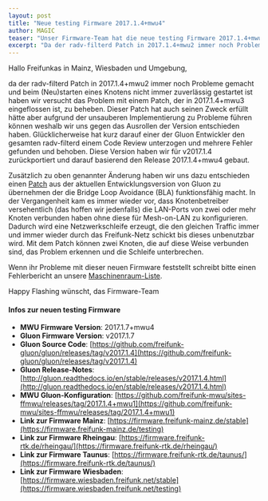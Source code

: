 ```yaml
---
layout: post
title: "Neue testing Firmware 2017.1.4+mwu4"
author: MAGIC
teaser: "Unser Firmware-Team hat die neue testing Firmware 2017.1.4+mwu4 der Freifunk-Firmware veröffentlicht."
excerpt: "Da der radv-filterd Patch in 2017.1.4+mwu2 immer noch Probleme gemacht und beim (Neu)starten eines Knotens nicht immer zuverlässig gestartet ist haben wir versucht das Problem mit einem Patch, der in 2017.1.4+mwu3 eingeflossen ist, zu beheben."
---
```


Hallo Freifunkas in Mainz, Wiesbaden und Umgebung,

da der radv-filterd Patch in 2017.1.4+mwu2 immer noch Probleme gemacht und beim (Neu)starten eines Knotens nicht immer zuverlässig gestartet ist haben wir versucht das Problem mit einem Patch, der in 2017.1.4+mwu3 eingeflossen ist, zu beheben. Dieser Patch hat auch seinen Zweck erfüllt hätte aber aufgrund der unsauberen Implementierung zu Probleme führen können weshalb wir uns gegen das Ausrollen der Version entschieden haben. Glücklicherweise hat kurz darauf einer der Gluon Entwickler den gesamten radv-filterd einem Code Review unterzogen und mehrere Fehler gefunden und behoben. Diese Version haben wir für v2017.1.4 zurückportiert und darauf basierend den Release 2017.1.4+mwu4 gebaut.

Zusätzlich zu oben genannter Änderung haben wir uns dazu entschieden einen [Patch](https://github.com/freifunk-gluon/gluon/commit/f799518194307857510c0ce3ee9df582081353ee) aus der aktuellen Entwicklungsversion von Gluon zu übernehmen der die Bridge Loop Avoidance (BLA) funktionsfähig macht. In der Vergangenheit kam es immer wieder vor, dass Knotenbetreiber versehentlich (das hoffen wir jedenfalls) die LAN-Ports von zwei oder mehr Knoten verbunden haben ohne diese für Mesh-on-LAN zu konfigurieren. Dadurch wird eine Netzwerkschleife erzeugt, die den gleichen Traffic immer und immer wieder durch das Freifunk-Netz schickt bis dieses unbenutzbar wird. Mit dem Patch können zwei Knoten, die auf diese Weise verbunden sind, das Problem erkennen und die Schleife unterbrechen.


Wenn ihr Probleme mit dieser neuen Firmware feststellt schreibt bitte einen Fehlerbericht an unsere [Maschinenraum-Liste](https://lists.freifunk-mwu.de/mailman/listinfo/maschinenraum).

Happy Flashing wünscht,
das Firmware-Team

#### Infos zur neuen testing Firmware

* **MWU Firmware Version**: 2017.1.7+mwu4
* **Gluon Firmware Version**: v2017.1.7
* **Gluon Source Code**: [https://github.com/freifunk-gluon/gluon/releases/tag/v2017.1.4](https://github.com/freifunk-gluon/gluon/releases/tag/v2017.1.4)
* **Gluon Release-Notes**: [http://gluon.readthedocs.io/en/stable/releases/v2017.1.4.html](http://gluon.readthedocs.io/en/stable/releases/v2017.1.4.html)
* **MWU Gluon-Konfiguration**: [https://github.com/freifunk-mwu/sites-ffmwu/releases/tag/2017.1.4+mwu1](https://github.com/freifunk-mwu/sites-ffmwu/releases/tag/2017.1.4+mwu1)
* **Link zur Firmware Mainz**: [https://firmware.freifunk-mainz.de/stable](https://firmware.freifunk-mainz.de/testing)
* **Link zur Firmware Rheingau**: [https://firmware.freifunk-rtk.de/rheingau/](https://firmware.freifunk-rtk.de/rheingau/)
* **Link zur Firmware Taunus**: [https://firmware.freifunk-rtk.de/taunus/](https://firmware.freifunk-rtk.de/taunus/)
* **Link zur Firmware Wiesbaden**: [https://firmware.wiesbaden.freifunk.net/stable](https://firmware.wiesbaden.freifunk.net/testing)
